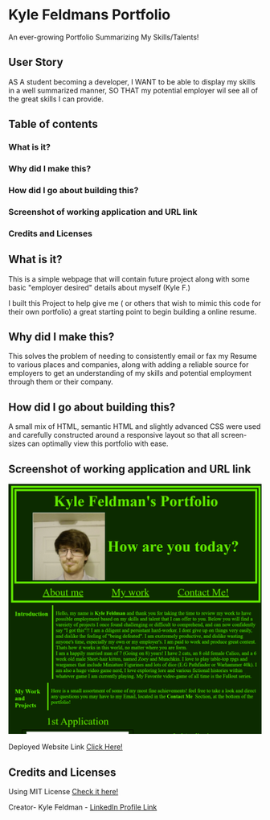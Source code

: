 # Kyle Feldmans Portfolio
An ever-growing Portfolio Summarizing My Skills/Talents!

## User Story
AS A student becoming a developer,
I WANT to be able to display my skills in a well summarized manner,
SO THAT my potential employer wil see all  of the great skills I can provide.

## Table of contents

### What is it?
### Why did I make this?
### How did I go about building this?
### Screenshot of working application and URL link
### Credits and Licenses

## What is it?
This is a simple webpage that will contain future project along with some basic "employer desired" details about myself (Kyle F.)

I built this Project to help give me ( or others that wish to mimic this code for their own portfolio) a great starting point to begin building a online resume.

## Why did I make this?

This solves the problem of needing to consistently email or fax my Resume to various places and companies, along with adding a reliable source for employers to get an understanding of my skills and potential employment through them or their company.


## How did I go about building this?
A small mix of HTML, semantic HTML and slightly advanced CSS were used and carefully constructed around a responsive layout so that all screen-sizes can optimally view this portfolio with ease. 

## Screenshot of working application and URL link
![ScreenShot of Deplyed Application](/PortfolioSCREENSHOT.png)

Deployed Website Link [Click Here!](https://mrsinzo.github.io/Kyle-Feldmans-Portfolio/)

## Credits and Licenses
Using MIT License [Check it here!](https://opensource.org/licenses/MIT)

Creator- Kyle Feldman - [LinkedIn Profile Link](https://www.linkedin.com/in/kyle-feldman-427b5624b)